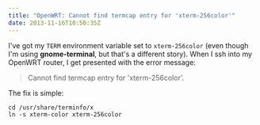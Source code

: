 ```yaml
---
title: "OpenWRT: Cannot find termcap entry for 'xterm-256color'"
date: 2013-11-16T10:50:35Z
---
```

I've got my `TERM` environment variable set to `xterm-256color`
(even though I'm using **gnome-terminal**, but that's a different story).
When I ssh into my OpenWRT router, I get presented with the error message:

> Cannot find termcap entry for 'xterm-256color'.

The fix is simple:

    cd /usr/share/terminfo/x
    ln -s xterm-color xterm-256color
    
